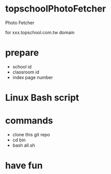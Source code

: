# topschoolPhotoFetcher
Photo Fetcher

for xxx.topschool.com.tw domain

# prepare
* school id
* classroom id
* index page number

# Linux Bash script

# commands
* clone this git repo
* cd bin
* bash all.sh

# have fun
